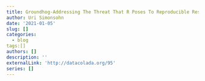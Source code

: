 ```yaml
---
title: Groundhog-Addressing The Threat That R Poses To Reproducible Research
author: Uri Simonsohn
date: '2021-01-05'
slug: []
categories:
  - blog
tags:[]
authors: []
description: ''
externalLink: 'http://datacolada.org/95'
series: []
---
```



